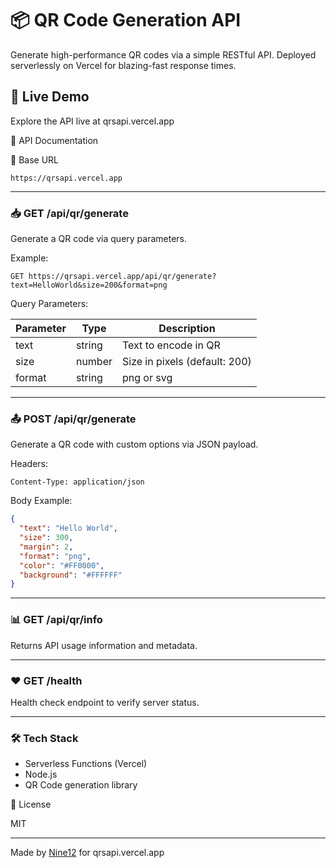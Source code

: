 # 📦 QR Code Generation API

Generate high-performance QR codes via a simple RESTful API. Deployed serverlessly on Vercel for blazing-fast response times.

## 🚀 Live Demo

Explore the API live at qrsapi.vercel.app

📘 API Documentation

🔗 Base URL

```
https://qrsapi.vercel.app
```

---

### 📥 GET /api/qr/generate

Generate a QR code via query parameters.

Example:

```
GET https://qrsapi.vercel.app/api/qr/generate?text=HelloWorld&size=200&format=png
```

Query Parameters:

| Parameter | Type   | Description                  |
|-----------|--------|------------------------------|
| text    | string | Text to encode in QR         |
| size    | number | Size in pixels (default: 200)|
| format  | string | png or svg               |

---

### 📤 POST /api/qr/generate

Generate a QR code with custom options via JSON payload.

Headers:

```
Content-Type: application/json
```

Body Example:

```json
{
  "text": "Hello World",
  "size": 300,
  "margin": 2,
  "format": "png",
  "color": "#FF0000",
  "background": "#FFFFFF"
}
```

---

### 📊 GET /api/qr/info

Returns API usage information and metadata.

---

### ❤️ GET /health

Health check endpoint to verify server status.

---

### 🛠 Tech Stack

- Serverless Functions (Vercel)
- Node.js
- QR Code generation library

📄 License

MIT

---

Made by [Nine12](https://xlst-hub.netlify.app/@Nine) for qrsapi.vercel.app
